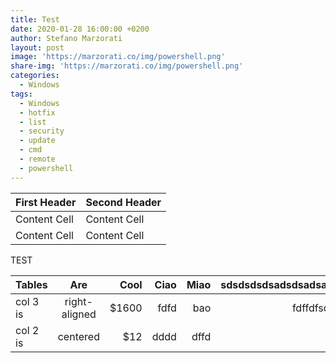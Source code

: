 ```yaml
---
title: Test
date: 2020-01-28 16:00:00 +0200
author: Stefano Marzorati
layout: post
image: 'https://marzorati.co/img/powershell.png'
share-img: 'https://marzorati.co/img/powershell.png'
categories:
  - Windows
tags:
  - Windows
  - hotfix
  - list
  - security
  - update
  - cmd
  - remote
  - powershell
---
```

| First Header  | Second Header |
| ------------- | ------------- |
| Content Cell  | Content Cell  |
| Content Cell  | Content Cell  |

TEST

| Tables        | Are           | Cool  | Ciao | Miao | sdsdsdsdsadsdsadsada|
| ------------- |:-------------:| -----:|-----:|-----:|--------------------:|
| col 3 is      | right-aligned | $1600 | fdfd | bao  | fdffdfsdfd          |
| col 2 is      | centered      |   $12 | dddd | dffd |						|

